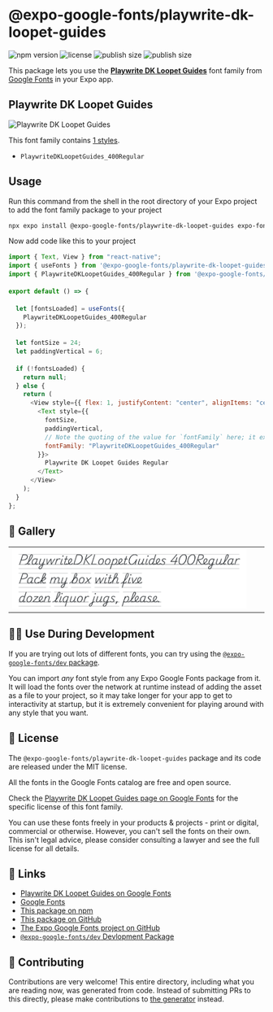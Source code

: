 # @expo-google-fonts/playwrite-dk-loopet-guides

![npm version](https://flat.badgen.net/npm/v/@expo-google-fonts/playwrite-dk-loopet-guides)
![license](https://flat.badgen.net/github/license/expo/google-fonts)
![publish size](https://flat.badgen.net/packagephobia/install/@expo-google-fonts/playwrite-dk-loopet-guides)
![publish size](https://flat.badgen.net/packagephobia/publish/@expo-google-fonts/playwrite-dk-loopet-guides)

This package lets you use the [**Playwrite DK Loopet Guides**](https://fonts.google.com/specimen/Playwrite+DK+Loopet+Guides) font family from [Google Fonts](https://fonts.google.com/) in your Expo app.

## Playwrite DK Loopet Guides

![Playwrite DK Loopet Guides](./font-family.png)

This font family contains [1 styles](#-gallery).

- `PlaywriteDKLoopetGuides_400Regular`

## Usage

Run this command from the shell in the root directory of your Expo project to add the font family package to your project

```sh
npx expo install @expo-google-fonts/playwrite-dk-loopet-guides expo-font
```

Now add code like this to your project

```js
import { Text, View } from "react-native";
import { useFonts } from '@expo-google-fonts/playwrite-dk-loopet-guides/useFonts';
import { PlaywriteDKLoopetGuides_400Regular } from '@expo-google-fonts/playwrite-dk-loopet-guides/400Regular';

export default () => {

  let [fontsLoaded] = useFonts({
    PlaywriteDKLoopetGuides_400Regular
  });

  let fontSize = 24;
  let paddingVertical = 6;

  if (!fontsLoaded) {
    return null;
  } else {
    return (
      <View style={{ flex: 1, justifyContent: "center", alignItems: "center" }}>
        <Text style={{
          fontSize,
          paddingVertical,
          // Note the quoting of the value for `fontFamily` here; it expects a string!
          fontFamily: "PlaywriteDKLoopetGuides_400Regular"
        }}>
          Playwrite DK Loopet Guides Regular
        </Text>
      </View>
    );
  }
};
```

## 🔡 Gallery


||||
|-|-|-|
|![PlaywriteDKLoopetGuides_400Regular](./400Regular/PlaywriteDKLoopetGuides_400Regular.ttf.png)||||


## 👩‍💻 Use During Development

If you are trying out lots of different fonts, you can try using the [`@expo-google-fonts/dev` package](https://github.com/expo/google-fonts/tree/master/font-packages/dev#readme).

You can import _any_ font style from any Expo Google Fonts package from it. It will load the fonts over the network at runtime instead of adding the asset as a file to your project, so it may take longer for your app to get to interactivity at startup, but it is extremely convenient for playing around with any style that you want.


## 📖 License

The `@expo-google-fonts/playwrite-dk-loopet-guides` package and its code are released under the MIT license.

All the fonts in the Google Fonts catalog are free and open source.

Check the [Playwrite DK Loopet Guides page on Google Fonts](https://fonts.google.com/specimen/Playwrite+DK+Loopet+Guides) for the specific license of this font family.

You can use these fonts freely in your products & projects - print or digital, commercial or otherwise. However, you can't sell the fonts on their own. This isn't legal advice, please consider consulting a lawyer and see the full license for all details.

## 🔗 Links

- [Playwrite DK Loopet Guides on Google Fonts](https://fonts.google.com/specimen/Playwrite+DK+Loopet+Guides)
- [Google Fonts](https://fonts.google.com/)
- [This package on npm](https://www.npmjs.com/package/@expo-google-fonts/playwrite-dk-loopet-guides)
- [This package on GitHub](https://github.com/expo/google-fonts/tree/master/font-packages/playwrite-dk-loopet-guides)
- [The Expo Google Fonts project on GitHub](https://github.com/expo/google-fonts)
- [`@expo-google-fonts/dev` Devlopment Package](https://github.com/expo/google-fonts/tree/master/font-packages/dev)

## 🤝 Contributing

Contributions are very welcome! This entire directory, including what you are reading now, was generated from code. Instead of submitting PRs to this directly, please make contributions to [the generator](https://github.com/expo/google-fonts/tree/master/packages/generator) instead.
